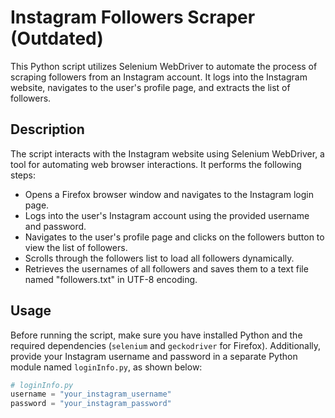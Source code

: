 # Instagram Followers Scraper (Outdated)

This Python script utilizes Selenium WebDriver to automate the process of scraping followers from an Instagram account. It logs into the Instagram website, navigates to the user's profile page, and extracts the list of followers.

## Description
The script interacts with the Instagram website using Selenium WebDriver, a tool for automating web browser interactions. It performs the following steps:
- Opens a Firefox browser window and navigates to the Instagram login page.
- Logs into the user's Instagram account using the provided username and password.
- Navigates to the user's profile page and clicks on the followers button to view the list of followers.
- Scrolls through the followers list to load all followers dynamically.
- Retrieves the usernames of all followers and saves them to a text file named "followers.txt" in UTF-8 encoding.

## Usage
Before running the script, make sure you have installed Python and the required dependencies (`selenium` and `geckodriver` for Firefox). Additionally, provide your Instagram username and password in a separate Python module named `loginInfo.py`, as shown below:
```python
# loginInfo.py
username = "your_instagram_username"
password = "your_instagram_password"

